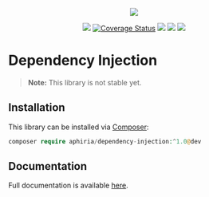 <p align="center"><a href="https://www.aphiria.com" target="_blank" title="Aphiria"><img src="https://www.aphiria.com/images/aphiria-logo.svg"></a></p>

<p align="center">
<a href="https://travis-ci.com/aphiria/dependency-injection"><img src="https://travis-ci.com/aphiria/dependency-injection.svg?branch=master"></a>
<a href='https://coveralls.io/github/aphiria/dependency-injection?branch=master'><img src='https://coveralls.io/repos/github/aphiria/dependency-injection/badge.svg?branch=master' alt='Coverage Status' /></a>
<a href="https://packagist.org/packages/aphiria/dependency-injection"><img src="https://poser.pugx.org/aphiria/dependency-injection/v/stable.svg"></a>
<a href="https://packagist.org/packages/aphiria/dependency-injection"><img src="https://poser.pugx.org/aphiria/dependency-injection/v/unstable.svg"></a>
<a href="https://packagist.org/packages/aphiria/dependency-injection"><img src="https://poser.pugx.org/aphiria/dependency-injection/license.svg"></a>
</p>

# Dependency Injection

> **Note:** This library is not stable yet.

## Installation

This library can be installed via [Composer](https://getcomposer.org/download/):

```php
composer require aphiria/dependency-injection:^1.0@dev
```

## Documentation

Full documentation is available <a href="https://www.aphiria.com/docs/master/dependency-injection.html" target="_blank">here</a>.
